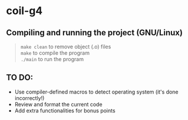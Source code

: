 # coil-g4

## Compiling and running the project (GNU/Linux)

> ```make clean``` to remove object (.o) files \
> ```make``` to compile the program \
> ```./main``` to run the program

## TO DO:

* Use compiler-defined macros to detect operating system (it's done incorrectly!)
* Review and format the current code
* Add extra functionalities for bonus points
